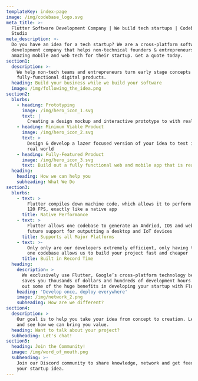 ```yaml
---
templateKey: index-page
image: /img/codebase_logo.svg
meta_title: >-
  Flutter Software Development Company | We build tech startups | Codebase
  Studio
meta_description: >-
  Do you have an idea for a tech startup? We are a cross-platform software
  development company that helps non-technical founders & entrepreneurs develop
  amazing mobile and web tech for their startup. Get a quote today.
section1:
  description: >-
    We help non-tech teams and entrepreneurs turn early stage concepts into
    fully-functional digital products.
  heading: Build your business while we build your software
  image: /img/following_the_idea.png
section2:
  blurbs:
    - heading: Prototyping
      image: /img/hero_icon_1.svg
      text: |
        Creating a design mockup and interactive prototype to with real people
    - heading: Minimum Viable Product
      image: /img/hero_icon_2.svg
      text: >
        Design & develop a lazer focused version of your idea to test in the
        real world
    - heading: Fully-Featured Product
      image: /img/hero_icon_3.svg
      text: Build out a fully functional web and mobile app that is ready to scale
  heading:
    heading: How we can help you
    subheading: What We Do
section3:
  blurbs:
    - text: >
        Flutter compiles down machine code, which allows it to perform at 60 &
        120 FPS, exactly like a native app
      title: Native Performance
    - text: >
        Flutter allows one codebase to generate an Andriod, IOS and web app with
        future support for outputting a desktop and IoT devices
      title: Supports all Major Platforms
    - text: >-
        Only only are our developers extremely efficient, only having to write
        one codebase allows us to build your project fast and cheaper 
      title: Built in Record Time
  heading:
    description: >
      We exclusively use Flutter, Google’s cross-platform technology because it
      saves you thousands of dollars and hundreds of development hours. Check
      out some of the huge benefits in developing your startup with Flutter.
    heading: 'Develop once, deploy everywhere'
    image: /img/network_2.png
    subheading: How are we different?
section4:
  description: >
    Our goal is to help you take your idea from concept to creation. Let’s chat
    and see how we can bring you value.
  heading: Want to talk about your project?
  subheading: Let's chat!
section5:
  heading: Join the Community!
  image: /img/word_of_mouth.png
  subheading: >-
    Join our Discord community to share knowledge, network and get feedback on
    your startup idea.
---
```


